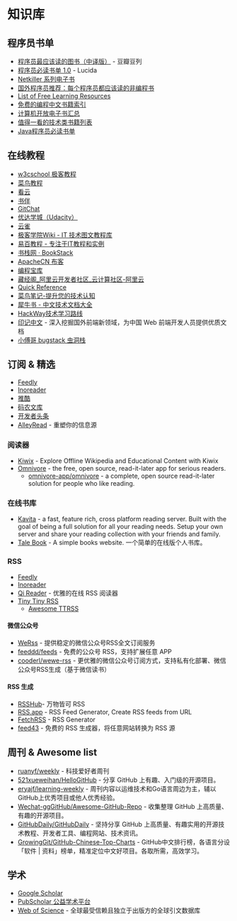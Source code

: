 # 知识库

## 程序员书单

* [程序员最应该读的图书（中译版）](http://www.douban.com/doulist/995755/) - 豆瓣豆列
* [程序员必读书单 1.0](http://lucida.me/blog/developer-reading-list/) - Lucida
* [Netkiller 系列电子书](http://netkiller.github.io/)
* [国外程序员推荐：每个程序员都应该读的非编程书](http://blog.jobbole.com/72365/)
* [List of Free Learning Resources](https://github.com/EbookFoundation/free-programming-books)
* [免费的编程中文书籍索引](https://github.com/justjavac/free-programming-books-zh_CN)
* [计算机开放电子书汇总](https://github.com/it-ebooks/it-ebooks-archive)
* [值得一看的技术类书籍列表](https://github.com/doocs/technical-books)
* [Java程序员必读书单](https://github.com/itwanger/JavaBooks)

## 在线教程

* [w3cschool 极客教程](https://www.w3cschool.cn/tutorial)
* [菜鸟教程](https://www.runoob.com/)
* [看云](https://www.kancloud.cn/explore)
* [书伴](https://bookfere.com/ebook)
* [GitChat](https://gitbook.cn/gitchat/columns)
* [优达学城（Udacity）](https://cn.udacity.com/)
* [云雀](https://www.yuque.com/)
* [极客学院Wiki - IT 技术图文教程库](http://wiki.jikexueyuan.com/)
* [易百教程 - 专注于IT教程和实例](https://www.yiibai.com/)
* [书栈网 · BookStack](https://www.bookstack.cn/)
* [ApacheCN 布客](https://www.ibooker.org.cn/docs/)
* [编程宝库](http://www.codebaoku.com/)
* [藏经阁_阿里云开发者社区_云计算社区-阿里云](https://developer.aliyun.com/ebook/)
* [Quick Reference](https://wangchujiang.com/reference/)
* [菜鸟笔记-提升您的技术认知](https://www.coonote.com/)
* [犀牛书 - 中文技术文档大全](https://xiniushu.com/)
* [HackWay技术学习路线](https://hackway.org/)
* [印记中文](https://docschina.org/) - 深入挖掘国外前端新领域，为中国 Web 前端开发人员提供优质文档
* [小傅哥 bugstack 虫洞栈](https://bugstack.cn/)

## 订阅 & 精选

* [Feedly](https://feedly.com/i/latest)
* [Inoreader](https://www.inoreader.com/dashboard)
* [推酷](https://www.tuicool.com/ah)
* [码农文库](https://tool.lu/article/)
* [开发者头条](https://toutiao.io/)
* [AlleyRead](https://alleyread.com/) - 重塑你的信息源

### 阅读器

* [Kiwix](https://kiwix.org/en/) - Explore Offline Wikipedia and Educational Content with Kiwix
* [Omnivore](https://omnivore.app/) - the free, open source, read-it-later app for serious readers.
    * [omnivore-app/omnivore](https://github.com/omnivore-app/omnivore) - a complete, open source read-it-later solution for people who like reading.

### 在线书库

* [Kavita](https://github.com/Kareadita/Kavita) - a fast, feature rich, cross platform reading server. Built with the goal of being a full solution for all your reading needs. Setup your own server and share your reading collection with your friends and family.
* [Tale Book](https://github.com/talebook/talebook) - A simple books website. 一个简单的在线版个人书库。

### RSS

* [Feedly](https://feedly.com/)
* [Inoreader](https://www.inoreader.com/)
* [Qi Reader](https://www.qireader.com/) - 优雅的在线 RSS 阅读器
* [Tiny Tiny RSS](https://tt-rss.org/)
	* [Awesome TTRSS](https://github.com/HenryQW/Awesome-TTRSS)

#### 微信公众号

* [WeRss](https://werss.app/) - 提供稳定的微信公众号RSS全文订阅服务
* [feeddd/feeds](https://github.com/feeddd/feeds) - 免费的公众号 RSS，支持扩展任意 APP
* [cooderl/wewe-rss](https://github.com/cooderl/wewe-rss) - 更优雅的微信公众号订阅方式，支持私有化部署、微信公众号RSS生成（基于微信读书）

#### RSS 生成

* [RSSHub](https://docs.rsshub.app/)- 万物皆可 RSS
* [RSS.app](https://rss.app/) - RSS Feed Generator, Create RSS feeds from URL
* [FetchRSS](https://fetchrss.com/) - RSS Generator
* [feed43](http://feed43.com/) - 免费的 RSS 生成器，将任意网站转换为 RSS 源

## 周刊 & Awesome list

* [ruanyf/weekly](https://github.com/ruanyf/weekly) - 科技爱好者周刊
* [521xueweihan/HelloGitHub](https://github.com/521xueweihan/HelloGitHub) - 分享 GitHub 上有趣、入门级的开源项目。
* [eryajf/learning-weekly](https://github.com/eryajf/learning-weekly) - 周刊内容以运维技术和Go语言周边为主，辅以GitHub上优秀项目或他人优秀经验。
* [Wechat-ggGitHub/Awesome-GitHub-Repo](https://github.com/Wechat-ggGitHub/Awesome-GitHub-Repo) - 收集整理 GitHub 上高质量、有趣的开源项目。
* [GitHubDaily/GitHubDaily](https://github.com/GitHubDaily/GitHubDaily) - 坚持分享 GitHub 上高质量、有趣实用的开源技术教程、开发者工具、编程网站、技术资讯。
* [GrowingGit/GitHub-Chinese-Top-Charts](https://github.com/GrowingGit/GitHub-Chinese-Top-Charts) - GitHub中文排行榜，各语言分设「软件 | 资料」榜单，精准定位中文好项目。各取所需，高效学习。

## 学术

* [Google Scholar](https://scholar.google.com/)
* [PubScholar 公益学术平台](https://pubscholar.cn/)
* [Web of Science](https://clarivate.com.cn/solutions/web-of-science/) - 全球最受信赖且独立于出版方的全球引文数据库
